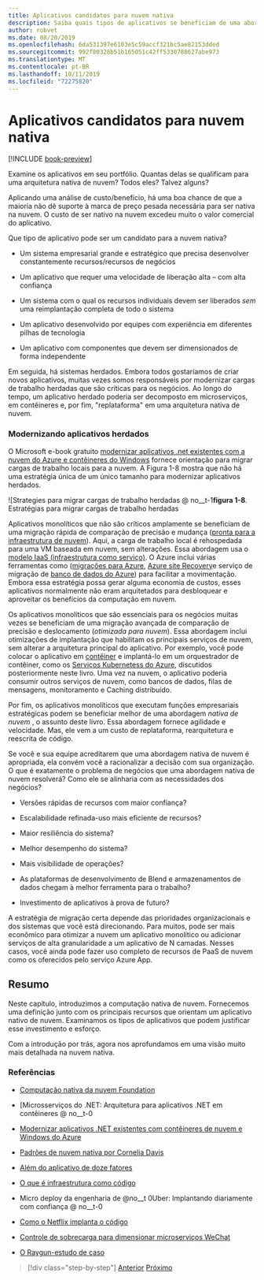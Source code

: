 ```yaml
---
title: Aplicativos candidatos para nuvem nativa
description: Saiba quais tipos de aplicativos se beneficiam de uma abordagem nativa de nuvem
author: robvet
ms.date: 08/20/2019
ms.openlocfilehash: 6da531397e6103e5c59accf321bc5ae82153dded
ms.sourcegitcommit: 992f80328b51b165051c42ff5330788627abe973
ms.translationtype: MT
ms.contentlocale: pt-BR
ms.lasthandoff: 10/11/2019
ms.locfileid: "72275820"
---
```

# <a name="candidate-apps-for-cloud-native"></a>Aplicativos candidatos para nuvem nativa

[!INCLUDE [book-preview](../../../includes/book-preview.md)]

Examine os aplicativos em seu portfólio. Quantas delas se qualificam para uma arquitetura nativa de nuvem? Todos eles? Talvez alguns?

Aplicando uma análise de custo/benefício, há uma boa chance de que a maioria não dê suporte à marca de preço pesada necessária para ser nativa na nuvem. O custo de ser nativo na nuvem excedeu muito o valor comercial do aplicativo.

Que tipo de aplicativo pode ser um candidato para a nuvem nativa?

- Um sistema empresarial grande e estratégico que precisa desenvolver constantemente recursos/recursos de negócios

- Um aplicativo que requer uma velocidade de liberação alta – com alta confiança

- Um sistema com o qual os recursos individuais devem ser liberados *sem* uma reimplantação completa de todo o sistema

- Um aplicativo desenvolvido por equipes com experiência em diferentes pilhas de tecnologia

- Um aplicativo com componentes que devem ser dimensionados de forma independente

Em seguida, há sistemas herdados. Embora todos gostaríamos de criar novos aplicativos, muitas vezes somos responsáveis por modernizar cargas de trabalho herdadas que são críticas para os negócios. Ao longo do tempo, um aplicativo herdado poderia ser decomposto em microserviços, em contêineres e, por fim, "replataforma" em uma arquitetura nativa de nuvem.  

### <a name="modernizing-legacy-apps"></a>Modernizando aplicativos herdados

O Microsoft e-book gratuito [modernizar aplicativos .net existentes com a nuvem do Azure e contêineres do Windows](https://dotnet.microsoft.com/download/thank-you/modernizing-existing-net-apps-ebook) fornece orientação para migrar cargas de trabalho locais para a nuvem. A Figura 1-8 mostra que não há uma estratégia única de um único tamanho para modernizar aplicativos herdados.

![Strategies para migrar cargas de trabalho herdadas @ no__t-1**figura 1-8**. Estratégias para migrar cargas de trabalho herdadas

Aplicativos monolíticos que não são críticos amplamente se beneficiam de uma migração rápida de comparação de precisão e mudança ([pronta para a infraestrutura de nuvem](https://docs.microsoft.com/dotnet/standard/modernize-with-azure-and-containers/lift-and-shift-existing-apps-azure-iaas)). Aqui, a carga de trabalho local é rehospedada para uma VM baseada em nuvem, sem alterações. Essa abordagem usa o [modelo IaaS (infraestrutura como serviço)](https://azure.microsoft.com/overview/what-is-iaas/). O Azure inclui várias ferramentas como ([migrações para Azure](https://aka.ms/azuremigrate), [Azure site Recovery](https://azure.microsoft.com/services/site-recovery/)e serviço de migração de [banco de dados do Azure](https://azure.microsoft.com/campaigns/database-migration/)) para facilitar a movimentação. Embora essa estratégia possa gerar alguma economia de custos, esses aplicativos normalmente não eram arquitetados para desbloquear e aproveitar os benefícios da computação em nuvem. 

Os aplicativos monolíticos que são essenciais para os negócios muitas vezes se beneficiam de uma migração avançada de comparação de precisão e deslocamento (*otimizada para nuvem*). Essa abordagem inclui otimizações de implantação que habilitam os principais serviços de nuvem, sem alterar a arquitetura principal do aplicativo. Por exemplo, você pode colocar o aplicativo em [contêiner](https://docs.microsoft.com/virtualization/windowscontainers/about/) e implantá-lo em um orquestrador de contêiner, como os [Serviços Kubernetess do Azure](https://azure.microsoft.com/services/kubernetes-service/), discutidos posteriormente neste livro. Uma vez na nuvem, o aplicativo poderia consumir outros serviços de nuvem, como bancos de dados, filas de mensagens, monitoramento e Caching distribuído.

Por fim, os aplicativos monolíticos que executam funções empresariais estratégicas podem se beneficiar melhor de uma abordagem *nativa de nuvem* , o assunto deste livro. Essa abordagem fornece agilidade e velocidade. Mas, ele vem a um custo de replataforma, rearquitetura e reescrita de código.

Se você e sua equipe acreditarem que uma abordagem nativa de nuvem é apropriada, ela convém você a racionalizar a decisão com sua organização. O que é exatamente o problema de negócios que uma abordagem nativa de nuvem resolverá? Como ele se alinharia com as necessidades dos negócios?

- Versões rápidas de recursos com maior confiança?

- Escalabilidade refinada-uso mais eficiente de recursos?

- Maior resiliência do sistema?

- Melhor desempenho do sistema?

- Mais visibilidade de operações?

- As plataformas de desenvolvimento de Blend e armazenamentos de dados chegam à melhor ferramenta para o trabalho?

- Investimento de aplicativos à prova de futuro?

A estratégia de migração certa depende das prioridades organizacionais e dos sistemas que você está direcionando. Para muitos, pode ser mais econômico para otimizar a nuvem um aplicativo monolítico ou adicionar serviços de alta granularidade a um aplicativo de N camadas. Nesses casos, você ainda pode fazer uso completo de recursos de PaaS de nuvem como os oferecidos pelo serviço Azure App.

## <a name="summary"></a>Resumo

Neste capítulo, introduzimos a computação nativa de nuvem. Fornecemos uma definição junto com os principais recursos que orientam um aplicativo nativo de nuvem. Examinamos os tipos de aplicativos que podem justificar esse investimento e esforço.

Com a introdução por trás, agora nos aprofundamos em uma visão muito mais detalhada na nuvem nativa.

### <a name="references"></a>Referências

- [Computação nativa da nuvem Foundation](https://www.cncf.io/)

- [Microsserviços do .NET: Arquitetura para aplicativos .NET em contêineres @ no__t-0

- [Modernizar aplicativos .NET existentes com contêineres de nuvem e Windows do Azure](https://dotnet.microsoft.com/download/thank-you/modernizing-existing-net-apps-ebook)

- [Padrões de nuvem nativa por Cornelia Davis](https://www.manning.com/books/cloud-native-patterns)

- [Além do aplicativo de doze fatores](https://content.pivotal.io/blog/beyond-the-twelve-factor-app)

- [O que é infraestrutura como código](https://docs.microsoft.com/azure/devops/learn/what-is-infrastructure-as-code)

- Micro deploy da engenharia de @no__t 0Uber: Implantando diariamente com confiança @ no__t-0

- [Como o Netflix implanta o código](https://www.infoq.com/news/2013/06/netflix/)

- [Controle de sobrecarga para dimensionar microserviços WeChat](https://www.cs.columbia.edu/~ruigu/papers/socc18-final100.pdf)

- [O Raygun-estudo de caso](https://raygun.com/case-study/ovation)

>[!div class="step-by-step"]
>[Anterior](definition.md)
>[Próximo](introduce-eshoponcontainers-reference-app.md)
